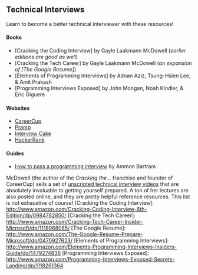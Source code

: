 ## Technical Interviews
Learn to become a better technical interviewer with these resources!

#### Books
* [Cracking the Coding Interview] by Gayle Laakmann McDowell (*earlier editions are good as well*)
* [Cracking the Tech Career] by Gayle Laakmann McDowell (*an expansion of [The Google Resume]*)
* [Elements of Programming Interviews] by Adnan Aziz, Tsung-Hsien Lee, & Amit Prakash
* [Programming Interviews Exposed] by John Mongan, Noah Kindler, & Eric Giguere

#### Websites
* [CareerCup]
* [Pramp]
* [Interview Cake]
* [HackerRank]

#### Guides
* [How to pass a programming interview] by Ammon Bartram

McDowell (the author of the *Cracking the...* franchise and founder of CareerCup) sells a set of [unscripted 
technical interview videos] that are absolutely invaluable to getting yourself prepared. A ton of her lectures 
are also posted online, and they are pretty helpful reference resources. This list is not exhaustive of course!
[Cracking the Coding Interview]: <http://www.amazon.com/Cracking-Coding-Interview-6th-Edition/dp/0984782850/>
[Cracking the Tech Career]: <http://www.amazon.com/Cracking-Tech-Career-Insider-Microsoft/dp/1118968085/>
[The Google Resume]: <http://www.amazon.com/The-Google-Resume-Prepare-Microsoft/dp/0470927623/>
[Elements of Programming Interviews]: <http://www.amazon.com/Elements-Programming-Interviews-Insiders-Guide/dp/1479274836>
[Programming Interviews Exposed]: <http://www.amazon.com/Programming-Interviews-Exposed-Secrets-Landing/dp/1118261364>

[CareerCup]: <http://www.careercup.com/page>
[Pramp]: <https://pramp.com>
[Interview Cake]: <https://www.interviewcake.com>
[HackerRank]: <https://www.hackerrank.com/domains/algorithms/>

[How to pass a programming interview]: <http://blog.triplebyte.com/how-to-pass-a-programming-interview>

[unscripted technical interview videos]: <http://www.careercup.com/video>

